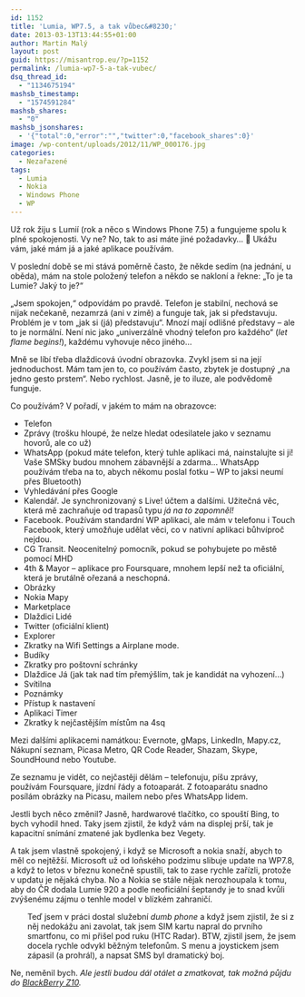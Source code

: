 ```yaml
---
id: 1152
title: 'Lumia, WP7.5, a tak vůbec&#8230;'
date: 2013-03-13T13:44:55+01:00
author: Martin Malý
layout: post
guid: https://misantrop.eu/?p=1152
permalink: /lumia-wp7-5-a-tak-vubec/
dsq_thread_id:
  - "1134675194"
mashsb_timestamp:
  - "1574591284"
mashsb_shares:
  - "0"
mashsb_jsonshares:
  - '{"total":0,"error":"","twitter":0,"facebook_shares":0}'
image: /wp-content/uploads/2012/11/WP_000176.jpg
categories:
  - Nezařazené
tags:
  - Lumia
  - Nokia
  - Windows Phone
  - WP
---
```

Už rok žiju s Lumií (rok a něco s Windows Phone 7.5) a fungujeme spolu k plné spokojenosti. Vy ne? No, tak to asi máte jiné požadavky&#8230; 🙂 Ukážu vám, jaké mám já a jaké aplikace používám.

<!--more-->

V poslední době se mi stává poměrně často, že někde sedím (na jednání, u oběda), mám na stole položený telefon a někdo se nakloní a řekne: &#8222;To je ta Lumie? Jaký to je?&#8220;

&#8222;Jsem spokojen,&#8220; odpovídám po pravdě. Telefon je stabilní, nechová se nijak nečekaně, nezamrzá (ani v zimě) a funguje tak, jak si představuju. Problém je v tom &#8222;jak si (já) představuju&#8220;. Mnozí mají odlišné představy &#8211; ale to je normální. Není nic jako &#8222;univerzálně vhodný telefon pro každého&#8220; (_let flame begins!_), každému vyhovuje něco jiného&#8230;

Mně se líbí třeba dlaždicová úvodní obrazovka. Zvykl jsem si na její jednoduchost. Mám tam jen to, co používám často, zbytek je dostupný &#8222;na jedno gesto prstem&#8220;. Nebo rychlost. Jasně, je to iluze, ale podvědomě funguje.

Co používám? V pořadí, v jakém to mám na obrazovce:

  * Telefon
  * Zprávy (trošku hloupé, že nelze hledat odesilatele jako v seznamu hovorů, ale co už)
  * WhatsApp (pokud máte telefon, který tuhle aplikaci má, nainstalujte si ji! Vaše SMSky budou mnohem zábavnější a zdarma&#8230; WhatsApp používám třeba na to, abych někomu poslal fotku &#8211; WP to jaksi neumí přes Bluetooth)
  * Vyhledávání přes Google
  * Kalendář. Je synchronizovaný s Live! účtem a dalšími. Užitečná věc, která mě zachraňuje od trapasů typu _já na to zapomněl!_
  * Facebook. Používám standardní WP aplikaci, ale mám v telefonu i Touch Facebook, který umožňuje udělat věci, co v nativní aplikaci bůhvíproč nejdou.
  * CG Transit. Neocenitelný pomocník, pokud se pohybujete po městě pomocí MHD
  * 4th & Mayor &#8211; aplikace pro Foursquare, mnohem lepší než ta oficiální, která je brutálně ořezaná a neschopná.
  * Obrázky
  * Nokia Mapy
  * Marketplace
  * Dlaždici Lidé
  * Twitter (oficiální klient)
  * Explorer
  * Zkratky na Wifi Settings a Airplane mode.
  * Budíky
  * Zkratky pro poštovní schránky
  * Dlaždice Já (jak tak nad tím přemýšlím, tak je kandidát na vyhození&#8230;)
  * Svítilna
  * Poznámky
  * Přístup k nastavení
  * Aplikaci Timer
  * Zkratky k nejčastějším místům na 4sq

Mezi dalšími aplikacemi namátkou: Evernote, gMaps, LinkedIn, Mapy.cz, Nákupní seznam, Picasa Metro, QR Code Reader, Shazam, Skype, SoundHound nebo Youtube.

Ze seznamu je vidět, co nejčastěji dělám &#8211; telefonuju, píšu zprávy, používám Foursquare, jízdní řády a fotoaparát. Z fotoaparátu snadno posílám obrázky na Picasu, mailem nebo přes WhatsApp lidem.

Jestli bych něco změnil? Jasně, hardwarové tlačítko, co spouští Bing, to bych vyhodil hned. Taky jsem zjistil, že když vám na displej prší, tak je kapacitní snímání zmatené jak bydlenka bez Vegety.

A tak jsem vlastně spokojený, i když se Microsoft a nokia snaží, abych to měl co nejtěžší. Microsoft už od loňského podzimu slibuje update na WP7.8, a když to letos v březnu konečně spustili, tak to zase rychle zařízli, protože v updatu je nějaká chyba. No a Nokia se stále nějak nerozhoupala k tomu, aby do ČR dodala Lumie 920 a podle neoficiální šeptandy je to snad kvůli zvýšenému zájmu o tenhle model v blízkém zahraničí.

<p style="padding-left: 30px;">
  Teď jsem v práci dostal služební <em>dumb phone</em> a když jsem zjistil, že si z něj nedokážu ani zavolat, tak jsem SIM kartu napral do prvního smartfonu, co mi přišel pod ruku (HTC Radar). BTW, zjistil jsem, že jsem docela rychle odvykl běžným telefonům. S menu a joystickem jsem zápasil (a prohrál), a napsat SMS byl dramatický boj.
</p>

Ne, neměnil bych. _Ale jestli budou dál otálet a zmatkovat, tak možná půjdu do [BlackBerry Z10](https://z10.cz)._